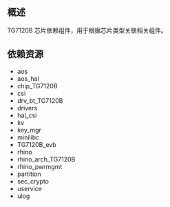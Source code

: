 ## 概述
TG7120B 芯片依赖组件，用于根据芯片类型关联相关组件。

## 依赖资源
  - aos
  - aos_hal
  - chip_TG7120B
  - csi
  - drv_bt_TG7120B
  - drivers
  - hal_csi
  - kv
  - key_mgr
  - minilibc
  - TG7120B_evb
  - rhino
  - rhino_arch_TG7120B
  - rhino_pwrmgmt
  - partition
  - sec_crypto
  - uservice
  - ulog
 

